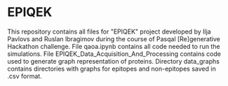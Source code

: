 # EPIQEK

This repository contains all files for "EPIQEK" project developed by Ilja Pavlovs and Ruslan Ibragimov during the course of Pasqal [Re]generative Hackathon challenge. 
File qaoa.ipynb contains all code needed to run the simulations.
File EPIQEK_Data_Acquisition_And_Processing contains code used to generate graph representation of proteins. 
Directory data_graphs contains directories with graphs for epitopes and non-epitopes saved in .csv format. 
